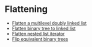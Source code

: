 
# <a id="flattening">Flattening</a>
* [Flatten a multilevel doubly linked list](../Solutions/F/flatten-a-multilevel-doubly-linked-list)
* [Flatten binary tree to linked list](../Solutions/F/flatten-binary-tree-to-linked-list)
* [Flatten nested list iterator](../Solutions/F/flatten-nested-list-iterator)
* [Flip equivalent binary trees](../Solutions/F/flip-equivalent-binary-trees)
